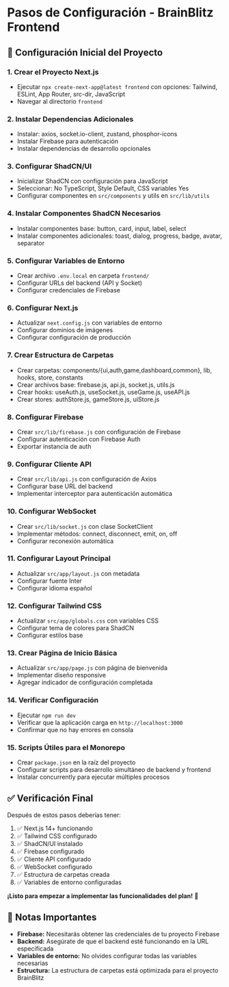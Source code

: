 # Pasos de Configuración - BrainBlitz Frontend

## 🚀 **Configuración Inicial del Proyecto**

### **1. Crear el Proyecto Next.js**
- Ejecutar `npx create-next-app@latest frontend` con opciones: Tailwind, ESLint, App Router, src-dir, JavaScript
- Navegar al directorio `frontend`

### **2. Instalar Dependencias Adicionales**
- Instalar: axios, socket.io-client, zustand, phosphor-icons
- Instalar Firebase para autenticación
- Instalar dependencias de desarrollo opcionales

### **3. Configurar ShadCN/UI**
- Inicializar ShadCN con configuración para JavaScript
- Seleccionar: No TypeScript, Style Default, CSS variables Yes
- Configurar componentes en `src/components` y utils en `src/lib/utils`

### **4. Instalar Componentes ShadCN Necesarios**
- Instalar componentes base: button, card, input, label, select
- Instalar componentes adicionales: toast, dialog, progress, badge, avatar, separator

### **5. Configurar Variables de Entorno**
- Crear archivo `.env.local` en carpeta `frontend/`
- Configurar URLs del backend (API y Socket)
- Configurar credenciales de Firebase

### **6. Configurar Next.js**
- Actualizar `next.config.js` con variables de entorno
- Configurar dominios de imágenes
- Configurar configuración de producción

### **7. Crear Estructura de Carpetas**
- Crear carpetas: components/{ui,auth,game,dashboard,common}, lib, hooks, store, constants
- Crear archivos base: firebase.js, api.js, socket.js, utils.js
- Crear hooks: useAuth.js, useSocket.js, useGame.js, useAPI.js
- Crear stores: authStore.js, gameStore.js, uiStore.js

### **8. Configurar Firebase**
- Crear `src/lib/firebase.js` con configuración de Firebase
- Configurar autenticación con Firebase Auth
- Exportar instancia de auth

### **9. Configurar Cliente API**
- Crear `src/lib/api.js` con configuración de Axios
- Configurar base URL del backend
- Implementar interceptor para autenticación automática

### **10. Configurar WebSocket**
- Crear `src/lib/socket.js` con clase SocketClient
- Implementar métodos: connect, disconnect, emit, on, off
- Configurar reconexión automática

### **11. Configurar Layout Principal**
- Actualizar `src/app/layout.js` con metadata
- Configurar fuente Inter
- Configurar idioma español

### **12. Configurar Tailwind CSS**
- Actualizar `src/app/globals.css` con variables CSS
- Configurar tema de colores para ShadCN
- Configurar estilos base

### **13. Crear Página de Inicio Básica**
- Actualizar `src/app/page.js` con página de bienvenida
- Implementar diseño responsive
- Agregar indicador de configuración completada

### **14. Verificar Configuración**
- Ejecutar `npm run dev`
- Verificar que la aplicación carga en `http://localhost:3000`
- Confirmar que no hay errores en consola

### **15. Scripts Útiles para el Monorepo**
- Crear `package.json` en la raíz del proyecto
- Configurar scripts para desarrollo simultáneo de backend y frontend
- Instalar concurrently para ejecutar múltiples procesos

## ✅ **Verificación Final**

Después de estos pasos deberías tener:

1. ✅ Next.js 14+ funcionando
2. ✅ Tailwind CSS configurado
3. ✅ ShadCN/UI instalado
4. ✅ Firebase configurado
5. ✅ Cliente API configurado
6. ✅ WebSocket configurado
7. ✅ Estructura de carpetas creada
8. ✅ Variables de entorno configuradas

**¡Listo para empezar a implementar las funcionalidades del plan!** 🎉

## 📝 **Notas Importantes**

- **Firebase:** Necesitarás obtener las credenciales de tu proyecto Firebase
- **Backend:** Asegúrate de que el backend esté funcionando en la URL especificada
- **Variables de entorno:** No olvides configurar todas las variables necesarias
- **Estructura:** La estructura de carpetas está optimizada para el proyecto BrainBlitz
